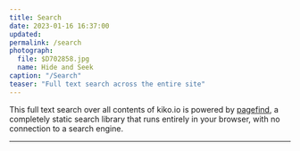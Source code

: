 ```yaml
---
title: Search
date: 2023-01-16 16:37:00
updated: 
permalink: /search
photograph:
  file: $D702858.jpg
  name: Hide and Seek
caption: "/Search"
teaser: "Full text search across the entire site"
---
```


This full text search over all contents of kiko.io is powered by [pagefind](https://pagefind.app/), a completely static search library that runs entirely in your browser, with no connection to a search engine.

---
